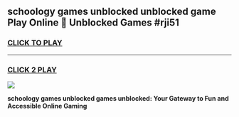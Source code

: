 
## schoology games unblocked unblocked game Play Online 👋 Unblocked Games #rji51
<h3>
<a href="https://premium.freeplayer.one?title=schoology_games_unblocked&ref=21F">CLICK TO PLAY</a></h3>
<hr>

<h3>
<a href="https://premium.freeplayer.one?title=schoology_games_unblocked&ref=21F">CLICK 2 PLAY</a>
  
</h3>

<a href="https://premium.freeplayer.one?title=schoology_games_unblocked&ref=21F/"><img src="https://clearcache.store/games.png"></a>


**schoology games unblocked games unblocked: Your Gateway to Fun and Accessible Online Gaming**
